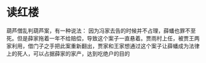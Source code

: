 # 读红楼

葫芦僧乱判葫芦案，有一种说法：
因为冯家去告的时候并不占理，薛蟠也罪不至死。但是薛家拖着一年不给赔偿，导致这个案子一直悬着。贾雨村上任，被贾王两家利用，借门子之手把此案重新翻出，贾家和王家想通过这个案子让薛蟠成为法律上的死人，可以占据薛家的家产，达到吃绝户的目的

